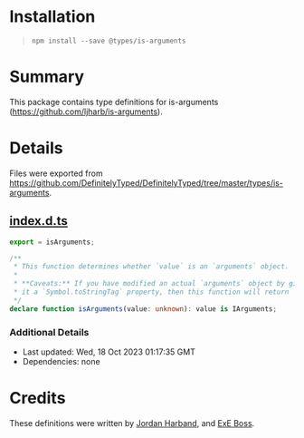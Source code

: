# Installation
> `npm install --save @types/is-arguments`

# Summary
This package contains type definitions for is-arguments (https://github.com/ljharb/is-arguments).

# Details
Files were exported from https://github.com/DefinitelyTyped/DefinitelyTyped/tree/master/types/is-arguments.
## [index.d.ts](https://github.com/DefinitelyTyped/DefinitelyTyped/tree/master/types/is-arguments/index.d.ts)
````ts
export = isArguments;

/**
 * This function determines whether `value` is an `arguments` object.
 *
 * **Caveats:** If you have modified an actual `arguments` object by giving
 * it a `Symbol.toStringTag` property, then this function will return `false`.
 */
declare function isArguments(value: unknown): value is IArguments;

````

### Additional Details
 * Last updated: Wed, 18 Oct 2023 01:17:35 GMT
 * Dependencies: none

# Credits
These definitions were written by [Jordan Harband](https://github.com/ljharb), and [ExE Boss](https://github.com/ExE-Boss).
